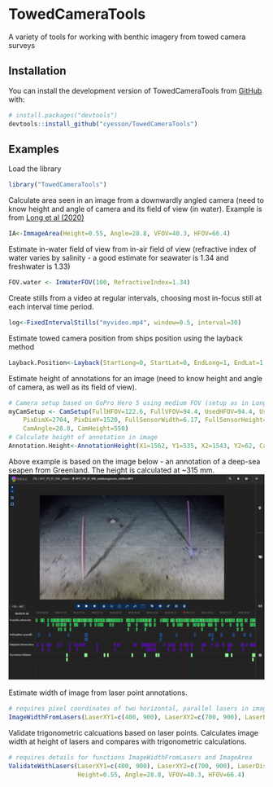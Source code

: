 # TowedCameraTools
A variety of tools for working with benthic imagery from towed camera surveys

## Installation

You can install the development version of TowedCameraTools from [GitHub](https://github.com/) with:

``` r
# install.packages("devtools")
devtools::install_github("cyesson/TowedCameraTools")
```

## Examples

Load the library
``` r
library("TowedCameraTools")
```

Calculate area seen in an image from a downwardly angled camera (need to know height and angle of camera and its field of view (in water). Example is from [Long et al (2020)](https://doi.org/10.3389/fmars.2020.00460)
``` r
IA<-ImmageArea(Height=0.55, Angle=28.8, VFOV=40.3, HFOV=66.4)
```

Estimate in-water field of view from in-air field of view (refractive index of water varies by salinity - a good estimate for seawater is 1.34 and freshwater is 1.33)
``` r
FOV.water <- InWaterFOV(100, RefractiveIndex=1.34)
```

Create stills from a video at regular intervals, choosing most in-focus still at each interval time period.
``` r
log<-FixedIntervalStills("myvideo.mp4", window=0.5, interval=30)
```

Estimate towed camera position from ships position using the layback method
``` r
Layback.Position<-Layback(StartLong=0, StartLat=0, EndLong=1, EndLat=1, Depth=100, WireLength=120)
```

Estimate height of annotations for an image (need to know height and angle of camera, as well as its field of view). 
``` r
# Camera setup based on GoPro Hero 5 using medium FOV (setup as in Long et al 2020)
myCamSetup <- CamSetup(FullHFOV=122.6, FullVFOV=94.4, UsedHFOV=94.4, UsedVFOV=55, 
	PixDimX=2704, PixDimY=1520, FullSensorWidth=6.17, FullSensorHeight=4.65, 
	CamAngle=28.8, CamHeight=550)
# Calculate height of annotation in image
Annotation.Height<-AnnotationHeight(X1=1562, Y1=535, X2=1543, Y2=62, CamSetup=myCamSetup)
```

Above example is based on the image below - an annotation of a deep-sea seapen from Greenland. The height is calculated at ~315 mm.
![Example linear annotation from Biigle platform](LinearAnnotationExample.png)

Estimate width of image from laser point annotations.
``` r
# requires pixel coordinates of two horizontal, parallel lasers in image (e.g. biigle annotations)
ImageWidthFromLasers(LaserXY1=c(400, 900), LaserXY2=c(700, 900), LaserDistanceM=0.2, PixelDimensions=c(2000, 1000))

```

Validate trigonometric calcuations based on laser points. Calculates image width at height of lasers and compares with trigonometric calculations.
``` r
# requires details for functions ImageWidthFromLasers and ImageArea
ValidateWithLasers(LaserXY1=c(400, 900), LaserXY2=c(700, 900), LaserDistanceM=0.2, PixelDimensions=c(2000, 1000), 
                   Height=0.55, Angle=28.8, VFOV=40.3, HFOV=66.4)
```
